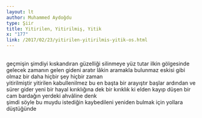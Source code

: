 ```yaml
---
layout: lt
author: Muhammed Aydoğdu
type: Şiir
title: Yitirilen, Yitirilmiş, Yitik
x: "177"
link: /2017/02/23/yitirilen-yitirilmis-yitik-os.html
---
```

<br/>
geçmişin  
şimdiyi kıskandıran güzelliği  
silinmeye yüz tutar ilkin  
gölgesinde gelecek zamanın   
gelen gideni aratır  
lâkin aramakla bulunmaz  
eskisi gibi olmaz bir daha hiçbir şey  
hiçbir zaman  
<br/>
yitirilmiştir yitirilen  
kabullenilmez bu en başta  
bir arayıştır başlar ardından  
ve sürer gider yeni bir hayal kırıklığına dek  
bir kırıklık ki  
elden kayıp düşen bir cam bardağın  
yerdeki ahvâline denk  
<br/>
şimdi söyle  
bu muydu istediğin  
kaybedileni yeniden bulmak için  
yollara düştüğünde  
